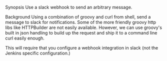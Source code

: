 Synopsis
Use a slack webhook to send an arbitrary message.

Background
Using a combination of groovy and curl from shell, send a message to slack for notifications. Some of the more friendly groovy http libs like HTTPBuilder are not easily available. However, we can use groovy's built in json handling to build up the request and ship it to a command line curl easily enough.

This will require that you configure a webhook integration in slack (not the Jenkins specific configuration.)
